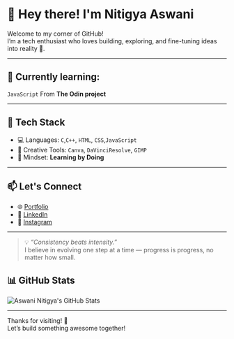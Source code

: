 # 👋 Hey there! I'm Nitigya Aswani

Welcome to my corner of GitHub!  
I’m a tech enthusiast who loves building, exploring, and fine-tuning ideas into reality 🚀.

---
## 🔭 Currently learning:  
   `JavaScript` From **The Odin project**

---

## 💼 Tech Stack
- 💻 Languages: `C`,`C++`, `HTML`, `CSS`,`JavaScript`
- 🧠 Creative Tools: `Canva`, `DaVinciResolve`, `GIMP`
- 🔬 Mindset: **Learning by Doing**

---

## 📫 Let's Connect
- 🌐 [Portfolio](https://aswaninitigya.github.io/Portfolio/)
- 💼 [LinkedIn](https://www.linkedin.com/in/aswaninitigya)
- 📸 [Instagram](https://www.instagram.com/nitigyaaswani/)

---

> 💡 *“Consistency beats intensity.”*  
I believe in evolving one step at a time — progress is progress, no matter how small.



## 📊 GitHub Stats

![Aswani Nitigya's GitHub Stats](https://github-readme-stats.vercel.app/api?username=AswaniNitigya&show_icons=true&theme=radical&hide_border=true&count_private=true)


---

Thanks for visiting! 🚀  
Let’s build something awesome together!
